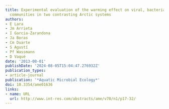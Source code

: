```yaml
---
title: Experimental evaluation of the warming effect on viral, bacterial and protistan
  communities in two contrasting Arctic systems
authors:
- E Lara
- Jm Arrieta
- I Garcia-Zarandona
- Ja Boras
- Cm Duarte
- S Agustí
- Pf Wassmann
- D Vaqué
date: '2013-08-01'
publishDate: '2024-08-05T15:04:47.276932Z'
publication_types:
- article-journal
publication: '*Aquatic Microbial Ecology*'
doi: 10.3354/ame01636
links:
- name: URL
  url: http://www.int-res.com/abstracts/ame/v70/n1/p17-32/
---
```


